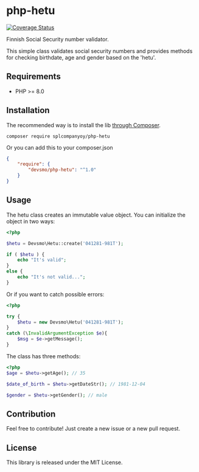 # php-hetu

[![Coverage Status](https://coveralls.io/repos/github/SPLCompanyOy/php-hetu/badge.svg?branch=master)](https://coveralls.io/github/SPLCompanyOy/php-hetu?branch=master)

Finnish Social Security number validator.

This simple class validates social security numbers and provides methods for checking birthdate, age and gender based on the 'hetu'.

## Requirements

- PHP >= 8.0

## Installation

The recommended way is to install the lib [through Composer](http://getcomposer.org/).

```
composer require splcompanyoy/php-hetu
```

Or you can add this to your composer.json

```JSON
{
    "require": {
        "devsmo/php-hetu": "^1.0"
    }
}
```

## Usage

The hetu class creates an immutable value object.
You can initialize the object in two ways:

```php
<?php

$hetu = Devsmo\Hetu::create('041281-981T');

if ( $hetu ) {
	echo "It's valid";
}
else {
	echo "It's not valid...";
}
```
Or if you want to catch possible errors:

```php
<?php

try {
	$hetu = new Devsmo\Hetu('041281-981T');
}
catch (\InvalidArgumentException $e){
	$msg = $e->getMessage();
}

```

The class has three methods:

```php
<?php
$age = $hetu->getAge(); // 35

$date_of_birth = $hetu->getDateStr(); // 1981-12-04

$gender = $hetu->getGender(); // male
```

## Contribution

Feel free to contribute! Just create a new issue or a new pull request.

## License

This library is released under the MIT License.
